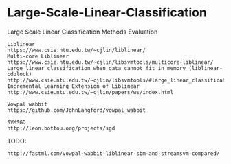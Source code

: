 # Large-Scale-Linear-Classification
Large Scale Linear Classification Methods Evaluation

~~~
Liblinear
https://www.csie.ntu.edu.tw/~cjlin/liblinear/
Multi-core Liblinear
https://www.csie.ntu.edu.tw/~cjlin/libsvmtools/multicore-liblinear/
Large linear classification when data cannot fit in memory (liblinear-cdblock)
http://www.csie.ntu.edu.tw/~cjlin/libsvmtools/#large_linear_classification_when_data_cannot_fit_in_memory
Incremental Learning Extension of Liblinear
http://www.csie.ntu.edu.tw/~cjlin/papers/ws/index.html

Vowpal wabbit
https://github.com/JohnLangford/vowpal_wabbit

SVMSGD
http://leon.bottou.org/projects/sgd
~~~


TODO:
~~~
http://fastml.com/vowpal-wabbit-liblinear-sbm-and-streamsvm-compared/
~~~
